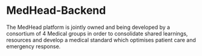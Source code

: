 # MedHead-Backend
The MedHead platform is jointly owned and being developed by a consortium of 4 Medical groups in order to consolidate shared learnings, resources and develop a medical standard which optimises patient care and emergency response.
